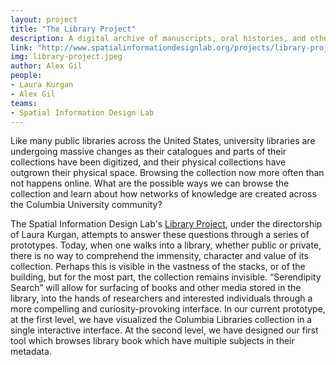 ```yaml
---
layout: project
title: "The Library Project"
description: A digital archive of manuscripts, oral histories, and other materials related to the history of schooling and learning in Harlem.
link: "http://www.spatialinformationdesignlab.org/projects/library-project"
img: library-project.jpeg
author: Alex Gil
people:
- Laura Kurgan
- Alex Gil
teams:
- Spatial Information Design Lab
---
```


Like many public libraries across the United States, university libraries are undergoing massive changes as their catalogues and parts of their collections have been digitized, and their physical collections have outgrown their physical space. Browsing the collection now more often than not happens online. What are the possible ways we can browse the collection and learn about how networks of knowledge are created across the Columbia University community?

The Spatial Information Design Lab's <a href="http://www.spatialinformationdesignlab.org/projects/library-project">Library Project</a>, under the directorship of Laura Kurgan, attempts to answer these questions through a series of prototypes. Today, when one walks into a library, whether public or private, there is no way to comprehend the immensity, character and value of its collection. Perhaps this is visible in the vastness of the stacks, or of the building, but for the most part, the collection remains invisible.  “Serendipity Search” will allow for surfacing of books and other media stored in the library, into the hands of researchers and interested individuals through a more compelling and curiosity-provoking interface. In our current prototype, at the first level, we have visualized the Columbia Libraries collection in a single interactive interface.  At the second level, we have designed our first tool which browses library book which have multiple subjects in their metadata.